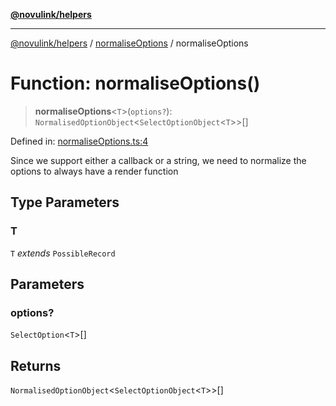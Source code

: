 [**@novulink/helpers**](../../README.md)

***

[@novulink/helpers](../../README.md) / [normaliseOptions](../README.md) / normaliseOptions

# Function: normaliseOptions()

> **normaliseOptions**\<`T`\>(`options?`): `NormalisedOptionObject`\<`SelectOptionObject`\<`T`\>\>[]

Defined in: [normaliseOptions.ts:4](https://github.com/M-Media-Group/app.novu.link/blob/185285297b092339554122b4cf56a2dcd7525fea/packages/helpers/src/normaliseOptions.ts#L4)

Since we support either a callback or a string, we need to normalize the options to always have a render function

## Type Parameters

### T

`T` *extends* `PossibleRecord`

## Parameters

### options?

`SelectOption`\<`T`\>[]

## Returns

`NormalisedOptionObject`\<`SelectOptionObject`\<`T`\>\>[]
